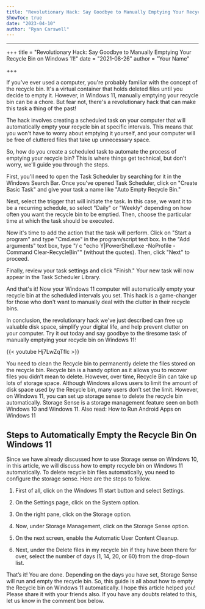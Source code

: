 ```yaml
---
title: "Revolutionary Hack: Say Goodbye to Manually Emptying Your Recycle Bin on Windows 11!"
ShowToc: true 
date: "2023-04-10"
author: "Ryan Carswell"
---
```

*****
+++
title = "Revolutionary Hack: Say Goodbye to Manually Emptying Your Recycle Bin on Windows 11!"
date = "2021-08-26"
author = "Your Name"

+++

If you've ever used a computer, you're probably familiar with the concept of the recycle bin. It's a virtual container that holds deleted files until you decide to empty it. However, in Windows 11, manually emptying your recycle bin can be a chore. But fear not, there's a revolutionary hack that can make this task a thing of the past!

The hack involves creating a scheduled task on your computer that will automatically empty your recycle bin at specific intervals. This means that you won't have to worry about emptying it yourself, and your computer will be free of cluttered files that take up unnecessary space.

So, how do you create a scheduled task to automate the process of emptying your recycle bin? This is where things get technical, but don't worry, we'll guide you through the steps.

First, you'll need to open the Task Scheduler by searching for it in the Windows Search Bar. Once you've opened Task Scheduler, click on "Create Basic Task" and give your task a name like "Auto Empty Recycle Bin."

Next, select the trigger that will initiate the task. In this case, we want it to be a recurring schedule, so select "Daily" or "Weekly" depending on how often you want the recycle bin to be emptied. Then, choose the particular time at which the task should be executed.

Now it's time to add the action that the task will perform. Click on "Start a program" and type "Cmd.exe" in the program/script text box. In the "Add arguments" text box, type "/ c "echo Y|PowerShell.exe -NoProfile -Command Clear-RecycleBin"" (without the quotes). Then, click "Next" to proceed.

Finally, review your task settings and click "Finish." Your new task will now appear in the Task Scheduler Library.

And that's it! Now your Windows 11 computer will automatically empty your recycle bin at the scheduled intervals you set. This hack is a game-changer for those who don't want to manually deal with the clutter in their recycle bins.

In conclusion, the revolutionary hack we've just described can free up valuable disk space, simplify your digital life, and help prevent clutter on your computer. Try it out today and say goodbye to the tiresome task of manually emptying your recycle bin on Windows 11!

{{< youtube Hj7LwZqTflc >}} 



You need to clean the Recycle bin to permanently delete the files stored on the recycle bin. Recycle bin is a handy option as it allows you to recover files you didn’t mean to delete.
However, over time, Recycle Bin can take up lots of storage space. Although Windows allows users to limit the amount of disk space used by the Recycle bin, many users don’t set the limit.
However, on Windows 11, you can set up storage sense to delete the recycle bin automatically. Storage Sense is a storage management feature seen on both Windows 10 and Windows 11.
Also read: How to Run Android Apps on Windows 11

 
## Steps to Automatically Empty the Recycle Bin On Windows 11


Since we have already discussed how to use Storage sense on Windows 10, in this article, we will discuss how to empty recycle bin on Windows 11 automatically. To delete recycle bin files automatically, you need to configure the storage sense. Here are the steps to follow.
1. First of all, click on the Windows 11 start button and select Settings.

2. On the Settings page, click on the System option.
3. On the right pane, click on the Storage option.

4. Now, under Storage Management, click on the Storage Sense option.

5. On the next screen, enable the Automatic User Content Cleanup.
6. Next, under the Delete files in my recycle bin if they have been there for over, select the number of days (1, 14, 20, or 60) from the drop-down list.

That’s it! You are done. Depending on the days you have set, Storage Sense will run and empty the recycle bin.
So, this guide is all about how to empty the Recycle bin on Windows 11 automatically. I hope this article helped you! Please share it with your friends also. If you have any doubts related to this, let us know in the comment box below.




